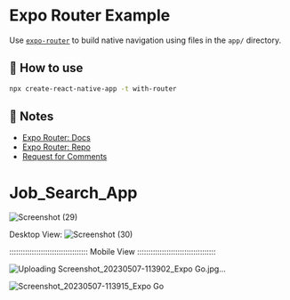 # Expo Router Example

Use [`expo-router`](https://expo.github.io/router) to build native navigation using files in the `app/` directory.

## 🚀 How to use

```sh
npx create-react-native-app -t with-router
```

## 📝 Notes

- [Expo Router: Docs](https://expo.github.io/router)
- [Expo Router: Repo](https://github.com/expo/router)
- [Request for Comments](https://github.com/expo/router/discussions/1)
# Job_Search_App


![Screenshot (29)](https://user-images.githubusercontent.com/100407963/236661034-945741e5-d48d-4b2e-8efb-73eba04a35f6.png)

Desktop View:
![Screenshot (30)](https://user-images.githubusercontent.com/100407963/236661072-3583036f-69b4-4aa2-afb3-3bc998b29ba8.png)


:::::::::::::::::::::::::::::::::::
Mobile View
:::::::::::::::::::::::::::::::::::

![Uploading Screenshot_20230507-113902_Expo Go.jpg…]()



![Screenshot_20230507-113915_Expo Go](https://user-images.githubusercontent.com/100407963/236661196-bfd27ac5-97f0-4a91-ae2f-8b45946063bb.jpg)
